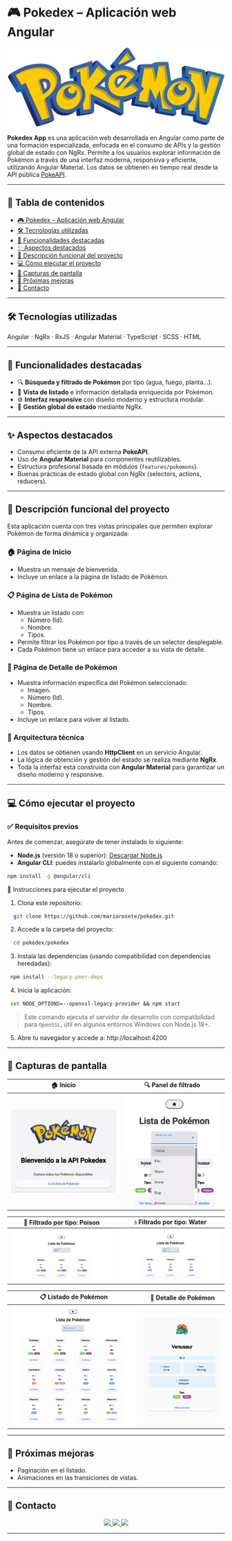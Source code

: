 # 🎮 Pokedex – Aplicación web Angular

![Banner Pokedex](https://github.com/mariarosete/pokedex/blob/main/Banner_Pokedex.png?raw=true)

**Pokedex App** es una aplicación web desarrollada en Angular como parte de una formación especializada, enfocada en el consumo de APIs y la gestión global de estado con NgRx. Permite a los usuarios explorar información de Pokémon a través de una interfaz moderna, responsiva y eficiente, utilizando Angular Material. Los datos se obtienen en tiempo real desde la API pública [PokeAPI](https://pokeapi.co/).

---
## 📑 Tabla de contenidos

- [🎮 Pokedex – Aplicación web Angular](#-pokedex--aplicación-web-angular)
- [🛠 Tecnologías utilizadas](#-tecnologías-utilizadas)
- [🚀 Funcionalidades destacadas](#-funcionalidades-destacadas)
- [✨ Aspectos destacados](#-aspectos-destacados)
- [🧩 Descripción funcional del proyecto](#-descripción-funcional-del-proyecto)
- [💻 Cómo ejecutar el proyecto](#-cómo-ejecutar-el-proyecto)
- [📸 Capturas de pantalla](#-capturas-de-pantalla)
- [🔮 Próximas mejoras](#-próximas-mejoras)
- [📩 Contacto](#-contacto)
  
---

## 🛠 Tecnologías utilizadas

Angular · NgRx · RxJS · Angular Material · TypeScript · SCSS · HTML

---

## 🚀 Funcionalidades destacadas

- 🔍 **Búsqueda y filtrado de Pokémon** por tipo (agua, fuego, planta…).
- 📄 **Vista de listado** e información detallada enriquecida por Pokémon.
- ⚙️ **Interfaz responsive** con diseño moderno y estructura modular.
- 🧠 **Gestión global de estado** mediante NgRx.

---

## ✨ Aspectos destacados

- Consumo eficiente de la API externa **PokeAPI**.
- Uso de **Angular Material** para componentes reutilizables.
- Estructura profesional basada en módulos (`features/pokemons`).
- Buenas prácticas de estado global con NgRx (selectors, actions, reducers).

---
## 🧩 Descripción funcional del proyecto

Esta aplicación cuenta con tres vistas principales que permiten explorar Pokémon de forma dinámica y organizada:

### 🏠 Página de Inicio
- Muestra un mensaje de bienvenida.
- Incluye un enlace a la página de listado de Pokémon.

### 📋 Página de Lista de Pokémon
- Muestra un listado con:
  - Número (Id).
  - Nombre.
  - Tipos.
- Permite filtrar los Pokémon por tipo a través de un selector desplegable.
- Cada Pokémon tiene un enlace para acceder a su vista de detalle.

### 📄 Página de Detalle de Pokémon
- Muestra información específica del Pokémon seleccionado:
  - Imagen.
  - Número (Id).
  - Nombre.
  - Tipos.
- Incluye un enlace para volver al listado.

### 🔁 Arquitectura técnica
- Los datos se obtienen usando **HttpClient** en un servicio Angular.
- La lógica de obtención y gestión del estado se realiza mediante **NgRx**.
- Toda la interfaz está construida con **Angular Material** para garantizar un diseño moderno y responsive.
  
---

## 💻 Cómo ejecutar el proyecto

### ✅ Requisitos previos

Antes de comenzar, asegúrate de tener instalado lo siguiente:

- **Node.js** (versión 18 o superior): [Descargar Node.js](https://nodejs.org/)
- **Angular CLI**: puedes instalarlo globalmente con el siguiente comando:

```bash
npm install -g @angular/cli
   ```

🚀 Instrucciones para ejecutar el proyecto

1. Clona este repositorio:

 ```bash
   git clone https://github.com/mariarosete/pokedex.git
   ```

2. Accede a la carpeta del proyecto:

 ```bash
   cd pokedex/pokedex
  ```

3. Instala las dependencias (usando compatibilidad con dependencias heredadas):

 ```bash
  npm install --legacy-peer-deps
  ```

4. Inicia la aplicación:

 ```bash
  set NODE_OPTIONS=--openssl-legacy-provider && npm start
  ```
> Este comando ejecuta el servidor de desarrollo con compatibilidad para `OpenSSL`, útil en algunos entornos Windows con Node.js 18+.
  
5. Abre tu navegador y accede a: http://localhost:4200

---
## 📸 Capturas de pantalla

| 🏠 Inicio | 🔍 Panel de filtrado |
|-----------|----------------------|
| ![Inicio](https://github.com/mariarosete/pokedex/blob/main/screenshots/1.Inicio.png?raw=true) | ![Filtrar](https://github.com/mariarosete/pokedex/blob/main/screenshots/2.Filtrar.png?raw=true) |

| 🧪 Filtrado por tipo: Poison | 💧 Filtrado por tipo: Water |
|-----------------------------|-----------------------------|
| ![Poison](https://github.com/mariarosete/pokedex/blob/main/screenshots/3.FiltradoPoison.png?raw=true) | ![Water](https://github.com/mariarosete/pokedex/blob/main/screenshots/4.FiltradoWater.png?raw=true) |

| 📋 Listado de Pokémon | 📄 Detalle de Pokémon |
|-----------------------|-----------------------|
| ![Listado](https://github.com/mariarosete/pokedex/blob/main/screenshots/5.Listado.png?raw=true) | ![Detalle](https://github.com/mariarosete/pokedex/blob/main/screenshots/6.Detalles.png?raw=true) |

---

## 🔮 Próximas mejoras

- Paginación en el listado.
- Animaciones en las transiciones de vistas.
---

## 📩 Contacto

<p align="center">
  <a href="mailto:marlarosete89@gmail.com">
    <img src="https://img.shields.io/badge/Gmail-D14836?style=for-the-badge&logo=gmail&logoColor=white" />
  </a>
  <a href="https://linkedin.com/in/mariarosetesuarez">
    <img src="https://img.shields.io/badge/LinkedIn-0077B5?style=for-the-badge&logo=linkedin&logoColor=white" />
  </a>
  <a href="https://github.com/mariarosete">
    <img src="https://img.shields.io/badge/GitHub-100000?style=for-the-badge&logo=github&logoColor=white" />
  </a>
</p>


---
